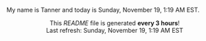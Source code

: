 My name is Tanner and today is Sunday, November 19, 1:19 AM EST.

<p align="center">This <i>README</i> file is generated <b>every 3 hours</b>!</br>Last refresh: Sunday, November 19, 1:19 AM EST<br /></p>
